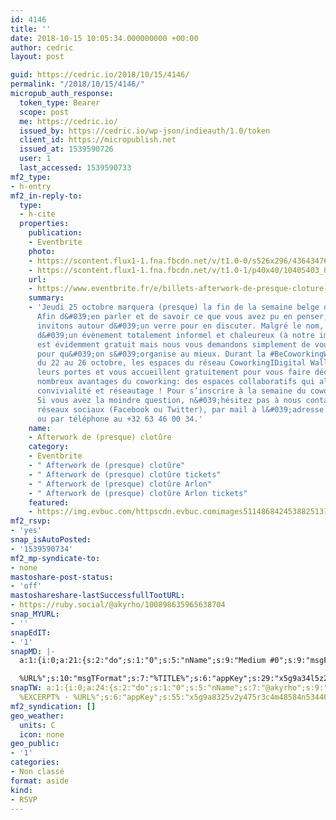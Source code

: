 ```yaml
---
id: 4146
title: ''
date: 2018-10-15 10:05:34.000000000 +00:00
author: cedric
layout: post

guid: https://cedric.io/2018/10/15/4146/
permalink: "/2018/10/15/4146/"
micropub_auth_response:
  token_type: Bearer
  scope: post
  me: https://cedric.io/
  issued_by: https://cedric.io/wp-json/indieauth/1.0/token
  client_id: https://micropublish.net
  issued_at: 1539590726
  user: 1
  last_accessed: 1539590733
mf2_type:
- h-entry
mf2_in-reply-to:
  type:
  - h-cite
  properties:
    publication:
    - Eventbrite
    photo:
    - https://scontent.flux1-1.fna.fbcdn.net/v/t1.0-0/s526x296/43643476_2164920160206672_6499377806340784128_n.jpg?_nc_cat=101&amp;oh=b252c52fcfb62f9a100810772f3af5a5&amp;oe=5C432EE2
    - https://scontent.flux1-1.fna.fbcdn.net/v/t1.0-1/p40x40/10405403_838278606204174_1019124344119277186_n.png?_nc_cat=100&amp;oh=6628e3013f44a5954ca17fb7f817290f&amp;oe=5C3CFDAF
    url:
    - https://www.eventbrite.fr/e/billets-afterwork-de-presque-cloture-51253153562
    summary:
    - 'Jeudi 25 octobre marquera (presque) la fin de la semaine belge du coworking.
      Afin d&#039;en parler et de savoir ce que vous avez pu en penser, nous vous
      invitons autour d&#039;un verre pour en discuter. Malgré le nom, il s&#039;agit
      d&#039;un évènement totalement informel et chaleureux (à notre image). Cet évènement
      est évidemment gratuit mais nous vous demandons simplement de vous inscrire
      pour qu&#039;on s&#039;organise au mieux. Durant la #BeCoworkingWeek qui a lieu
      du 22 au 26 octobre, les espaces du réseau CoworkingIDigital Wallonia vous ouvrent
      leurs portes et vous accueillent gratuitement pour vous faire découvrir les
      nombreux avantages du coworking: des espaces collaboratifs qui allient productivité,
      convivialité et réseautage ! Pour s’inscrire à la semaine du coworking : https://www.eventbrite.be/e/4e-semaine-belge-du-coworking-du-22-au-261018-tickets-50523468053
      Si vous avez la moindre question, n&#039;hésitez pas à nous contacter via les
      réseaux sociaux (Facebook ou Twitter), par mail à l&#039;adresse contact@greenlab-coworking.com
      ou par téléphone au +32 63 46 00 34.'
    name:
    - Afterwork de (presque) clotûre
    category:
    - Eventbrite
    - " Afterwork de (presque) clotûre"
    - " Afterwork de (presque) clotûre tickets"
    - " Afterwork de (presque) clotûre Arlon"
    - " Afterwork de (presque) clotûre Arlon tickets"
    featured:
    - https://img.evbuc.com/httpscdn.evbuc.comimages511486842453882513181original.jpg?w=1000&amp;auto=compress&amp;rect=0021601080&amp;s=e816283b1a47b7c860fe2243ce6e2f0e
mf2_rsvp:
- 'yes'
snap_isAutoPosted:
- '1539590734'
mf2_mp-syndicate-to:
- none
mastoshare-post-status:
- 'off'
mastoshareshare-lastSuccessfullTootURL:
- https://ruby.social/@akyrho/100898635965638704
snap_MYURL:
- ''
snapEdIT:
- '1'
snapMD: |-
  a:1:{i:0;a:21:{s:2:"do";s:1:"0";s:5:"nName";s:9:"Medium #0";s:9:"msgFormat";s:19:"%FULLTEXT%

  %URL%";s:10:"msgTFormat";s:7:"%TITLE%";s:6:"appKey";s:29:"x5g9a34l5z294i5y2q284e4g54454";s:6:"appSec";s:85:"d3h0a44e4s2b4i5u2r234m5f5b4v2l5q2a444h574347464a454x2w20374447494c484b4w2c464f5u2d4z2";s:8:"inclTags";s:1:"1";s:7:"fltrsOn";i:0;s:5:"fltrs";a:0:{}s:7:"proxyOn";i:0;s:7:"useSURL";i:0;s:1:"v";i:350;s:4:"publ";s:1:"0";s:11:"accessToken";s:65:"2353413aa5437433e5648ccf74a16119308317c52d1a24d8ed99f26add037528a";s:12:"appAppUserID";s:65:"104b21fd8da79171a6e7bf800d03b4b761204f242935e05d2d86850a6b1635f77";s:14:"appAppUserName";s:26:"Cédric Bousmanne (akyrho)";s:13:"appAppUserURL";s:26:"https://medium.com/@akyrho";s:7:"pubList";a:0:{}s:9:"isAutoURL";s:1:"A";s:8:"urlToUse";s:0:"";s:4:"doMD";i:0;}}"
snapTW: a:1:{i:0;a:24:{s:2:"do";s:1:"0";s:5:"nName";s:7:"@akyrho";s:9:"msgFormat";s:26:"%TITLE%.
  %EXCERPT% - %URL%";s:6:"appKey";s:55:"x5g9a8325v2y475r3c4m48584n53446p423r3r5u3e356j5j3k4r2p3";s:6:"appSec";s:105:"d3h0a94o46415u594v3q5l5n5l4r4x474x4j484o473u4i5w2m4k494z2k344n306n5r3l5v2s554p4n3p3k45495c3z4v4d3m3u5w525";s:7:"fltrsOn";i:0;s:5:"fltrs";a:0:{}s:7:"proxyOn";i:0;s:7:"useSURL";i:0;s:1:"v";i:350;s:5:"twURL";s:25:"http://twitter.com/akyrho";s:11:"accessToken";s:50:"6678782-Eyg60SCeh7762DEIsYtTPD5GVeOuSN8ATMdF2Lpppe";s:14:"accessTokenSec";s:45:"PgGDCbcYLJnR5esZjY9ID72A33mUNCYnQwaQTBsojSJNa";s:5:"tw140";i:0;s:10:"riComments";s:1:"1";s:11:"riCommentsM";s:1:"1";s:12:"riCommentsAA";s:1:"1";s:8:"attchImg";s:1:"1";s:9:"wpImgSize";s:4:"full";s:9:"isAutoImg";s:1:"A";s:8:"imgToUse";s:0:"";s:9:"isAutoURL";s:1:"A";s:8:"urlToUse";s:0:"";s:4:"doTW";i:0;}}
mf2_syndication: []
geo_weather:
  units: C
  icon: none
geo_public:
- '1'
categories:
- Non classé
format: aside
kind:
- RSVP
---
```

